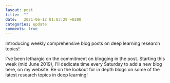 ```yaml
---
layout: post
title:  ""
date:   2021-06-12 01:03:29 +0200
categories: update
comments: true
---
```

Introducing weekly comprehensive blog posts on deep learning research topics!

<!--more-->
I've been lethargic on the commitment on blogging in the post. Starting this week (mid June 2019), I'll dedicate time every Saturday to add a new blog here, on my website. Be on the lookout for in depth blogs on some of the latest research topics in deep learning!   
